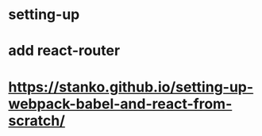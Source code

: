 # setting-up


# add react-router

# https://stanko.github.io/setting-up-webpack-babel-and-react-from-scratch/